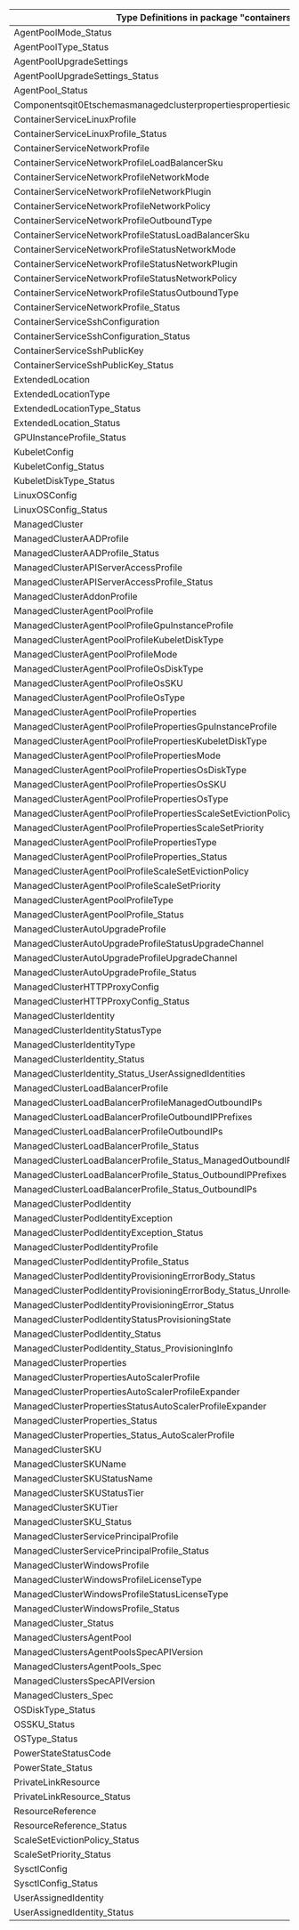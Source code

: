 | Type Definitions in package "containerservice"                                               | v1alpha1api20210501 | v1beta20210501 |
|----------------------------------------------------------------------------------------------|---------------------|----------------|
| AgentPoolMode_Status                                                                         | v1alpha1api20210501 | v1beta20210501 |
| AgentPoolType_Status                                                                         | v1alpha1api20210501 | v1beta20210501 |
| AgentPoolUpgradeSettings                                                                     | v1alpha1api20210501 | v1beta20210501 |
| AgentPoolUpgradeSettings_Status                                                              | v1alpha1api20210501 | v1beta20210501 |
| AgentPool_Status                                                                             | v1alpha1api20210501 | v1beta20210501 |
| Componentsqit0Etschemasmanagedclusterpropertiespropertiesidentityprofileadditionalproperties | v1alpha1api20210501 | v1beta20210501 |
| ContainerServiceLinuxProfile                                                                 | v1alpha1api20210501 | v1beta20210501 |
| ContainerServiceLinuxProfile_Status                                                          | v1alpha1api20210501 | v1beta20210501 |
| ContainerServiceNetworkProfile                                                               | v1alpha1api20210501 | v1beta20210501 |
| ContainerServiceNetworkProfileLoadBalancerSku                                                | v1alpha1api20210501 | v1beta20210501 |
| ContainerServiceNetworkProfileNetworkMode                                                    | v1alpha1api20210501 | v1beta20210501 |
| ContainerServiceNetworkProfileNetworkPlugin                                                  | v1alpha1api20210501 | v1beta20210501 |
| ContainerServiceNetworkProfileNetworkPolicy                                                  | v1alpha1api20210501 | v1beta20210501 |
| ContainerServiceNetworkProfileOutboundType                                                   | v1alpha1api20210501 | v1beta20210501 |
| ContainerServiceNetworkProfileStatusLoadBalancerSku                                          | v1alpha1api20210501 | v1beta20210501 |
| ContainerServiceNetworkProfileStatusNetworkMode                                              | v1alpha1api20210501 | v1beta20210501 |
| ContainerServiceNetworkProfileStatusNetworkPlugin                                            | v1alpha1api20210501 | v1beta20210501 |
| ContainerServiceNetworkProfileStatusNetworkPolicy                                            | v1alpha1api20210501 | v1beta20210501 |
| ContainerServiceNetworkProfileStatusOutboundType                                             | v1alpha1api20210501 | v1beta20210501 |
| ContainerServiceNetworkProfile_Status                                                        | v1alpha1api20210501 | v1beta20210501 |
| ContainerServiceSshConfiguration                                                             | v1alpha1api20210501 | v1beta20210501 |
| ContainerServiceSshConfiguration_Status                                                      | v1alpha1api20210501 | v1beta20210501 |
| ContainerServiceSshPublicKey                                                                 | v1alpha1api20210501 | v1beta20210501 |
| ContainerServiceSshPublicKey_Status                                                          | v1alpha1api20210501 | v1beta20210501 |
| ExtendedLocation                                                                             | v1alpha1api20210501 | v1beta20210501 |
| ExtendedLocationType                                                                         | v1alpha1api20210501 | v1beta20210501 |
| ExtendedLocationType_Status                                                                  | v1alpha1api20210501 | v1beta20210501 |
| ExtendedLocation_Status                                                                      | v1alpha1api20210501 | v1beta20210501 |
| GPUInstanceProfile_Status                                                                    | v1alpha1api20210501 | v1beta20210501 |
| KubeletConfig                                                                                | v1alpha1api20210501 | v1beta20210501 |
| KubeletConfig_Status                                                                         | v1alpha1api20210501 | v1beta20210501 |
| KubeletDiskType_Status                                                                       | v1alpha1api20210501 | v1beta20210501 |
| LinuxOSConfig                                                                                | v1alpha1api20210501 | v1beta20210501 |
| LinuxOSConfig_Status                                                                         | v1alpha1api20210501 | v1beta20210501 |
| ManagedCluster                                                                               | v1alpha1api20210501 | v1beta20210501 |
| ManagedClusterAADProfile                                                                     | v1alpha1api20210501 | v1beta20210501 |
| ManagedClusterAADProfile_Status                                                              | v1alpha1api20210501 | v1beta20210501 |
| ManagedClusterAPIServerAccessProfile                                                         | v1alpha1api20210501 | v1beta20210501 |
| ManagedClusterAPIServerAccessProfile_Status                                                  | v1alpha1api20210501 | v1beta20210501 |
| ManagedClusterAddonProfile                                                                   | v1alpha1api20210501 | v1beta20210501 |
| ManagedClusterAgentPoolProfile                                                               | v1alpha1api20210501 | v1beta20210501 |
| ManagedClusterAgentPoolProfileGpuInstanceProfile                                             | v1alpha1api20210501 | v1beta20210501 |
| ManagedClusterAgentPoolProfileKubeletDiskType                                                | v1alpha1api20210501 | v1beta20210501 |
| ManagedClusterAgentPoolProfileMode                                                           | v1alpha1api20210501 | v1beta20210501 |
| ManagedClusterAgentPoolProfileOsDiskType                                                     | v1alpha1api20210501 | v1beta20210501 |
| ManagedClusterAgentPoolProfileOsSKU                                                          | v1alpha1api20210501 | v1beta20210501 |
| ManagedClusterAgentPoolProfileOsType                                                         | v1alpha1api20210501 | v1beta20210501 |
| ManagedClusterAgentPoolProfileProperties                                                     | v1alpha1api20210501 | v1beta20210501 |
| ManagedClusterAgentPoolProfilePropertiesGpuInstanceProfile                                   | v1alpha1api20210501 | v1beta20210501 |
| ManagedClusterAgentPoolProfilePropertiesKubeletDiskType                                      | v1alpha1api20210501 | v1beta20210501 |
| ManagedClusterAgentPoolProfilePropertiesMode                                                 | v1alpha1api20210501 | v1beta20210501 |
| ManagedClusterAgentPoolProfilePropertiesOsDiskType                                           | v1alpha1api20210501 | v1beta20210501 |
| ManagedClusterAgentPoolProfilePropertiesOsSKU                                                | v1alpha1api20210501 | v1beta20210501 |
| ManagedClusterAgentPoolProfilePropertiesOsType                                               | v1alpha1api20210501 | v1beta20210501 |
| ManagedClusterAgentPoolProfilePropertiesScaleSetEvictionPolicy                               | v1alpha1api20210501 | v1beta20210501 |
| ManagedClusterAgentPoolProfilePropertiesScaleSetPriority                                     | v1alpha1api20210501 | v1beta20210501 |
| ManagedClusterAgentPoolProfilePropertiesType                                                 | v1alpha1api20210501 | v1beta20210501 |
| ManagedClusterAgentPoolProfileProperties_Status                                              | v1alpha1api20210501 | v1beta20210501 |
| ManagedClusterAgentPoolProfileScaleSetEvictionPolicy                                         | v1alpha1api20210501 | v1beta20210501 |
| ManagedClusterAgentPoolProfileScaleSetPriority                                               | v1alpha1api20210501 | v1beta20210501 |
| ManagedClusterAgentPoolProfileType                                                           | v1alpha1api20210501 | v1beta20210501 |
| ManagedClusterAgentPoolProfile_Status                                                        | v1alpha1api20210501 | v1beta20210501 |
| ManagedClusterAutoUpgradeProfile                                                             | v1alpha1api20210501 | v1beta20210501 |
| ManagedClusterAutoUpgradeProfileStatusUpgradeChannel                                         | v1alpha1api20210501 | v1beta20210501 |
| ManagedClusterAutoUpgradeProfileUpgradeChannel                                               | v1alpha1api20210501 | v1beta20210501 |
| ManagedClusterAutoUpgradeProfile_Status                                                      | v1alpha1api20210501 | v1beta20210501 |
| ManagedClusterHTTPProxyConfig                                                                | v1alpha1api20210501 | v1beta20210501 |
| ManagedClusterHTTPProxyConfig_Status                                                         | v1alpha1api20210501 | v1beta20210501 |
| ManagedClusterIdentity                                                                       | v1alpha1api20210501 | v1beta20210501 |
| ManagedClusterIdentityStatusType                                                             | v1alpha1api20210501 | v1beta20210501 |
| ManagedClusterIdentityType                                                                   | v1alpha1api20210501 | v1beta20210501 |
| ManagedClusterIdentity_Status                                                                | v1alpha1api20210501 | v1beta20210501 |
| ManagedClusterIdentity_Status_UserAssignedIdentities                                         | v1alpha1api20210501 | v1beta20210501 |
| ManagedClusterLoadBalancerProfile                                                            | v1alpha1api20210501 | v1beta20210501 |
| ManagedClusterLoadBalancerProfileManagedOutboundIPs                                          | v1alpha1api20210501 | v1beta20210501 |
| ManagedClusterLoadBalancerProfileOutboundIPPrefixes                                          | v1alpha1api20210501 | v1beta20210501 |
| ManagedClusterLoadBalancerProfileOutboundIPs                                                 | v1alpha1api20210501 | v1beta20210501 |
| ManagedClusterLoadBalancerProfile_Status                                                     | v1alpha1api20210501 | v1beta20210501 |
| ManagedClusterLoadBalancerProfile_Status_ManagedOutboundIPs                                  | v1alpha1api20210501 | v1beta20210501 |
| ManagedClusterLoadBalancerProfile_Status_OutboundIPPrefixes                                  | v1alpha1api20210501 | v1beta20210501 |
| ManagedClusterLoadBalancerProfile_Status_OutboundIPs                                         | v1alpha1api20210501 | v1beta20210501 |
| ManagedClusterPodIdentity                                                                    | v1alpha1api20210501 | v1beta20210501 |
| ManagedClusterPodIdentityException                                                           | v1alpha1api20210501 | v1beta20210501 |
| ManagedClusterPodIdentityException_Status                                                    | v1alpha1api20210501 | v1beta20210501 |
| ManagedClusterPodIdentityProfile                                                             | v1alpha1api20210501 | v1beta20210501 |
| ManagedClusterPodIdentityProfile_Status                                                      | v1alpha1api20210501 | v1beta20210501 |
| ManagedClusterPodIdentityProvisioningErrorBody_Status                                        | v1alpha1api20210501 | v1beta20210501 |
| ManagedClusterPodIdentityProvisioningErrorBody_Status_Unrolled                               | v1alpha1api20210501 | v1beta20210501 |
| ManagedClusterPodIdentityProvisioningError_Status                                            | v1alpha1api20210501 | v1beta20210501 |
| ManagedClusterPodIdentityStatusProvisioningState                                             | v1alpha1api20210501 | v1beta20210501 |
| ManagedClusterPodIdentity_Status                                                             | v1alpha1api20210501 | v1beta20210501 |
| ManagedClusterPodIdentity_Status_ProvisioningInfo                                            | v1alpha1api20210501 | v1beta20210501 |
| ManagedClusterProperties                                                                     | v1alpha1api20210501 | v1beta20210501 |
| ManagedClusterPropertiesAutoScalerProfile                                                    | v1alpha1api20210501 | v1beta20210501 |
| ManagedClusterPropertiesAutoScalerProfileExpander                                            | v1alpha1api20210501 | v1beta20210501 |
| ManagedClusterPropertiesStatusAutoScalerProfileExpander                                      | v1alpha1api20210501 | v1beta20210501 |
| ManagedClusterProperties_Status                                                              | v1alpha1api20210501 | v1beta20210501 |
| ManagedClusterProperties_Status_AutoScalerProfile                                            | v1alpha1api20210501 | v1beta20210501 |
| ManagedClusterSKU                                                                            | v1alpha1api20210501 | v1beta20210501 |
| ManagedClusterSKUName                                                                        | v1alpha1api20210501 | v1beta20210501 |
| ManagedClusterSKUStatusName                                                                  | v1alpha1api20210501 | v1beta20210501 |
| ManagedClusterSKUStatusTier                                                                  | v1alpha1api20210501 | v1beta20210501 |
| ManagedClusterSKUTier                                                                        | v1alpha1api20210501 | v1beta20210501 |
| ManagedClusterSKU_Status                                                                     | v1alpha1api20210501 | v1beta20210501 |
| ManagedClusterServicePrincipalProfile                                                        | v1alpha1api20210501 | v1beta20210501 |
| ManagedClusterServicePrincipalProfile_Status                                                 | v1alpha1api20210501 | v1beta20210501 |
| ManagedClusterWindowsProfile                                                                 | v1alpha1api20210501 | v1beta20210501 |
| ManagedClusterWindowsProfileLicenseType                                                      | v1alpha1api20210501 | v1beta20210501 |
| ManagedClusterWindowsProfileStatusLicenseType                                                | v1alpha1api20210501 | v1beta20210501 |
| ManagedClusterWindowsProfile_Status                                                          | v1alpha1api20210501 | v1beta20210501 |
| ManagedCluster_Status                                                                        | v1alpha1api20210501 | v1beta20210501 |
| ManagedClustersAgentPool                                                                     | v1alpha1api20210501 | v1beta20210501 |
| ManagedClustersAgentPoolsSpecAPIVersion                                                      | v1alpha1api20210501 | v1beta20210501 |
| ManagedClustersAgentPools_Spec                                                               | v1alpha1api20210501 | v1beta20210501 |
| ManagedClustersSpecAPIVersion                                                                | v1alpha1api20210501 | v1beta20210501 |
| ManagedClusters_Spec                                                                         | v1alpha1api20210501 | v1beta20210501 |
| OSDiskType_Status                                                                            | v1alpha1api20210501 | v1beta20210501 |
| OSSKU_Status                                                                                 | v1alpha1api20210501 | v1beta20210501 |
| OSType_Status                                                                                | v1alpha1api20210501 | v1beta20210501 |
| PowerStateStatusCode                                                                         | v1alpha1api20210501 | v1beta20210501 |
| PowerState_Status                                                                            | v1alpha1api20210501 | v1beta20210501 |
| PrivateLinkResource                                                                          | v1alpha1api20210501 | v1beta20210501 |
| PrivateLinkResource_Status                                                                   | v1alpha1api20210501 | v1beta20210501 |
| ResourceReference                                                                            | v1alpha1api20210501 | v1beta20210501 |
| ResourceReference_Status                                                                     | v1alpha1api20210501 | v1beta20210501 |
| ScaleSetEvictionPolicy_Status                                                                | v1alpha1api20210501 | v1beta20210501 |
| ScaleSetPriority_Status                                                                      | v1alpha1api20210501 | v1beta20210501 |
| SysctlConfig                                                                                 | v1alpha1api20210501 | v1beta20210501 |
| SysctlConfig_Status                                                                          | v1alpha1api20210501 | v1beta20210501 |
| UserAssignedIdentity                                                                         | v1alpha1api20210501 | v1beta20210501 |
| UserAssignedIdentity_Status                                                                  | v1alpha1api20210501 | v1beta20210501 |
